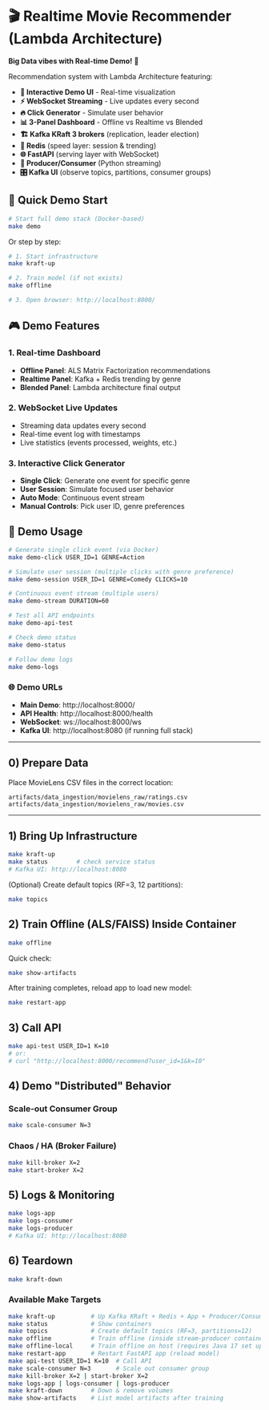 # 🎬 Realtime Movie Recommender (Lambda Architecture)

**Big Data vibes with Real-time Demo!** 🚀

Recommendation system with Lambda Architecture featuring:
- **🎯 Interactive Demo UI** - Real-time visualization
- **⚡ WebSocket Streaming** - Live updates every second  
- **🔥 Click Generator** - Simulate user behavior
- **📊 3-Panel Dashboard** - Offline vs Realtime vs Blended
- **🏗️ Kafka KRaft 3 brokers** (replication, leader election)
- **💾 Redis** (speed layer: session & trending)
- **🌐 FastAPI** (serving layer with WebSocket)
- **📡 Producer/Consumer** (Python streaming)
- **🎛️ Kafka UI** (observe topics, partitions, consumer groups)

## 🚀 Quick Demo Start

```bash
# Start full demo stack (Docker-based)
make demo
```

Or step by step:

```bash
# 1. Start infrastructure 
make kraft-up

# 2. Train model (if not exists)
make offline  

# 3. Open browser: http://localhost:8000/
```

## 🎮 Demo Features

### 1. **Real-time Dashboard**
- **Offline Panel**: ALS Matrix Factorization recommendations
- **Realtime Panel**: Kafka + Redis trending by genre
- **Blended Panel**: Lambda architecture final output

### 2. **WebSocket Live Updates** 
- Streaming data updates every second
- Real-time event log with timestamps
- Live statistics (events processed, weights, etc.)

### 3. **Interactive Click Generator**
- **Single Click**: Generate one event for specific genre
- **User Session**: Simulate focused user behavior  
- **Auto Mode**: Continuous event stream
- **Manual Controls**: Pick user ID, genre preferences

## 🎯 Demo Usage

```bash
# Generate single click event (via Docker)
make demo-click USER_ID=1 GENRE=Action

# Simulate user session (multiple clicks with genre preference)  
make demo-session USER_ID=1 GENRE=Comedy CLICKS=10

# Continuous event stream (multiple users)
make demo-stream DURATION=60

# Test all API endpoints
make demo-api-test

# Check demo status
make demo-status

# Follow demo logs
make demo-logs
```

### 🌐 Demo URLs
- **Main Demo**: http://localhost:8000/
- **API Health**: http://localhost:8000/health  
- **WebSocket**: ws://localhost:8000/ws
- **Kafka UI**: http://localhost:8080 (if running full stack)

---

## 0) Prepare Data

Place MovieLens CSV files in the correct location:
```
artifacts/data_ingestion/movielens_raw/ratings.csv
artifacts/data_ingestion/movielens_raw/movies.csv
```

---

## 1) Bring Up Infrastructure

```bash
make kraft-up
make status        # check service status
# Kafka UI: http://localhost:8080
```

(Optional) Create default topics (RF=3, 12 partitions):
```bash
make topics
```

## 2) Train Offline (ALS/FAISS) Inside Container

```bash
make offline
```

Quick check:
```bash
make show-artifacts
```

After training completes, reload app to load new model:
```bash
make restart-app
```

## 3) Call API

```bash
make api-test USER_ID=1 K=10
# or:
# curl "http://localhost:8000/recommend?user_id=1&k=10"
```

## 4) Demo "Distributed" Behavior

### Scale-out Consumer Group
```bash
make scale-consumer N=3
```

### Chaos / HA (Broker Failure)
```bash
make kill-broker X=2
make start-broker X=2
```

## 5) Logs & Monitoring

```bash
make logs-app
make logs-consumer
make logs-producer
# Kafka UI: http://localhost:8080
```

## 6) Teardown

```bash
make kraft-down
```

### Available Make Targets

```bash
make kraft-up          # Up Kafka KRaft + Redis + App + Producer/Consumer + Kafka UI
make status            # Show containers
make topics            # Create default topics (RF=3, partitions=12)
make offline           # Train offline (inside stream-producer container)
make offline-local     # Train offline on host (requires Java 17 set up)
make restart-app       # Restart FastAPI app (reload model)
make api-test USER_ID=1 K=10  # Call API
make scale-consumer N=3       # Scale out consumer group
make kill-broker X=2 | start-broker X=2
make logs-app | logs-consumer | logs-producer
make kraft-down        # Down & remove volumes
make show-artifacts    # List model artifacts after training
```
